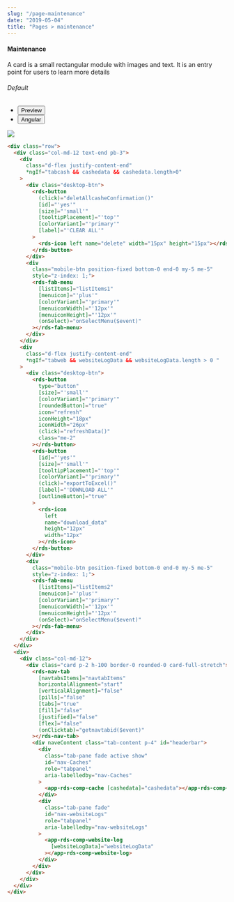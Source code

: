 ```yaml
---
slug: "/page-maintenance"
date: "2019-05-04"
title: "Pages > maintenance"
---
```

<!-- CSS only -->
<link href="https://cdn.jsdelivr.net/npm/bootstrap@5.1.3/dist/css/bootstrap.min.css" rel="stylesheet" integrity="sha384-1BmE4kWBq78iYhFldvKuhfTAU6auU8tT94WrHftjDbrCEXSU1oBoqyl2QvZ6jIW3" crossorigin="anonymous">
<link rel="stylesheet" href="../assets/css/style-elements.css">

#### Maintenance

<p class="">A card is a small rectangular module with images and text. It is an entry point for users to learn more details</p>
<section class="py-4">
    <h6>Default</h6>
    <div class="py-3">    
      <div class="cust-tabs">
        <ul class="nav nav-tabs" id="myTab" role="tablist">
          <li class="nav-item" role="presentation">
            <button class="nav-link active" id="PreviewBasic-tab" data-bs-toggle="tab" data-bs-target="#PreviewBasic" type="button" role="tab" aria-controls="PreviewBasic" aria-selected="true">Preview </button>
          </li>
          <li class="nav-item" role="presentation">
            <button class="nav-link" id="AngularBasic-tab" data-bs-toggle="tab" data-bs-target="#AngularBasic" type="button" role="tab" aria-controls="AngularBasic" aria-selected="false"><i class="bi bi-code-slash" style="font-size:1.0rem"></i>Angular</button>
          </li>
        </ul>
      </div>
      <div class="tab-content card border" id="myTabContent">
        <div class="tab-pane fade show active" id="PreviewBasic" role="tabpanel" aria-labelledby="PreviewBasic-tab">
         <div class="contents p-5">
              <div class="row">
              <div class="col-md-12">
                <img src="/images/maintenance.png" class="img-fluid w-100">
              </div>
           </div>
                       
  </div>
        </div>
        <div class="tab-pane fade show" id="AngularBasic" role="tabpanel" aria-labelledby="AngularBasic-tab">
          <div class="contents bg-code">
<div class="row m-0">

```html
<div class="row">
  <div class="col-md-12 text-end pb-3">
    <div
      class="d-flex justify-content-end"
      *ngIf="tabcash && cashedata && cashedata.length>0"
    >
      <div class="desktop-btn">
        <rds-button
          (click)="deletAllcasheConfirmation()"
          [id]="'yes'"
          [size]="'small'"
          [tooltipPlacement]="'top'"
          [colorVariant]="'primary'"
          [label]="'CLEAR ALL'"
        >
          <rds-icon left name="delete" width="15px" height="15px"></rds-icon>
        </rds-button>
      </div>
      <div
        class="mobile-btn position-fixed bottom-0 end-0 my-5 me-5"
        style="z-index: 1;">
        <rds-fab-menu
          [listItems]="listItems1"
          [menuicon]="'plus'"
          [colorVariant]="'primary'"
          [menuiconWidth]="'12px'"
          [menuiconHeight]="'12px'"
          (onSelect)="onSelectMenu($event)"
        ></rds-fab-menu>
      </div>
    </div>
    <div
      class="d-flex justify-content-end"
      *ngIf="tabweb && websiteLogData && websiteLogData.length > 0 "
    >
      <div class="desktop-btn">
        <rds-button
          type="button"
          [size]="'small'"
          [colorVariant]="'primary'"
          [roundedButton]="true"
          icon="refresh"
          iconHeight="18px"
          iconWidth="26px"
          (click)="refreshData()"
          class="me-2"
        ></rds-button>
        <rds-button
          [id]="'yes'"
          [size]="'small'"
          [tooltipPlacement]="'top'"
          [colorVariant]="'primary'"
          (click)="exportToExcel()"
          [label]="'DOWNLOAD ALL'"
          [outlineButton]="true"
        >
          <rds-icon
            left
            name="download_data"
            height="12px"
            width="12px"
          ></rds-icon>
        </rds-button>
      </div>
      <div
        class="mobile-btn position-fixed bottom-0 end-0 my-5 me-5"
        style="z-index: 1;">
        <rds-fab-menu
          [listItems]="listItems2"
          [menuicon]="'plus'"
          [colorVariant]="'primary'"
          [menuiconWidth]="'12px'"
          [menuiconHeight]="'12px'"
          (onSelect)="onSelectMenu($event)"
        ></rds-fab-menu>
      </div>
    </div>
  </div>
  <div>
    <div class="col-md-12">
      <div class="card p-2 h-100 border-0 rounded-0 card-full-stretch">
        <rds-nav-tab
          [navtabsItems]="navtabItems"
          horizontalAlignment="start"
          [verticalAlignment]="false"
          [pills]="false"
          [tabs]="true"
          [fill]="false"
          [justified]="false"
          [flex]="false"
          (onClicktab)="getnavtabid($event)"
        ></rds-nav-tab>
        <div naveContent class="tab-content p-4" id="headerbar">
          <div
            class="tab-pane fade active show"
            id="nav-Caches"
            role="tabpanel"
            aria-labelledby="nav-Caches"
          >
            <app-rds-comp-cache [cashedata]="cashedata"></app-rds-comp-cache>
          </div>
          <div
            class="tab-pane fade"
            id="nav-websiteLogs"
            role="tabpanel"
            aria-labelledby="nav-websiteLogs"
          >
            <app-rds-comp-website-log
              [websiteLogData]="websiteLogData"
            ></app-rds-comp-website-log>
          </div>
        </div>
      </div>
    </div>
  </div>
</div>
```
</div>
</div>
  </div>
        </div>
      </div>
    </div>
  </section>
   